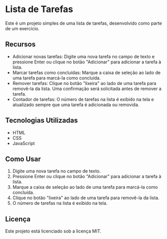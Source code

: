 # Lista de Tarefas

Este é um projeto simples de uma lista de tarefas, desenvolvido como parte de um exercício.

## Recursos

- Adicionar novas tarefas: Digite uma nova tarefa no campo de texto e pressione Enter ou clique no botão "Adicionar" para adicionar a tarefa à lista.
- Marcar tarefas como concluídas: Marque a caixa de seleção ao lado de uma tarefa para marcá-la como concluída.
- Remover tarefas: Clique no botão "lixeira" ao lado de uma tarefa para removê-la da lista. Uma confirmação será solicitada antes de remover a tarefa.
- Contador de tarefas: O número de tarefas na lista é exibido na tela e atualizado sempre que uma tarefa é adicionada ou removida.

## Tecnologias Utilizadas

- HTML
- CSS
- JavaScript

## Como Usar

1. Digite uma nova tarefa no campo de texto.
2. Pressione Enter ou clique no botão "Adicionar" para adicionar a tarefa à lista.
3. Marque a caixa de seleção ao lado de uma tarefa para marcá-la como concluída.
4. Clique no botão "lixeira" ao lado de uma tarefa para removê-la da lista.
5. O número de tarefas na lista é exibido na tela.

## Licença

Este projeto está licenciado sob a licença MIT.

